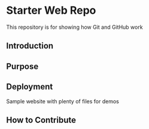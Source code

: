 # Starter Web Repo

This repository is for showing how Git and GitHub work

## Introduction

## Purpose

## Deployment
Sample website with plenty of files for demos
## How to Contribute